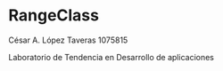 # RangeClass
César A. López Taveras 
1075815

Laboratorio de Tendencia en Desarrollo de aplicaciones
